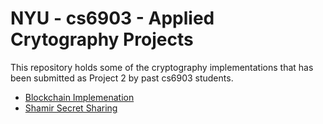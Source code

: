 # NYU - cs6903 - Applied Crytography Projects

This repository holds some of the cryptography implementations that has been submitted as Project 2 by past cs6903 students.  

* [Blockchain Implemenation](projects/Jin-Soumya-Xu)
* [Shamir Secret Sharing](projects/Chen-Ng-Zheng)


